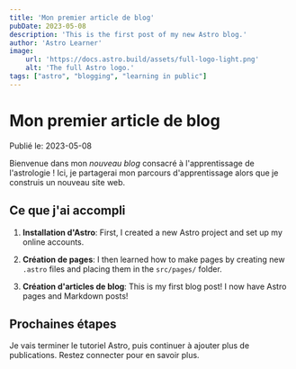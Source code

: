 ```yaml
---
title: 'Mon premier article de blog'
pubDate: 2023-05-08
description: 'This is the first post of my new Astro blog.'
author: 'Astro Learner'
image:
    url: 'https://docs.astro.build/assets/full-logo-light.png' 
    alt: 'The full Astro logo.'
tags: ["astro", "blogging", "learning in public"]
---
```

# Mon premier article de blog

Publié le: 2023-05-08

Bienvenue dans mon _nouveau blog_  consacré à l'apprentissage de l'astrologie ! Ici, je partagerai mon parcours d'apprentissage alors que je construis un nouveau site web.

## Ce que j'ai accompli

1. **Installation d'Astro**: First, I created a new Astro project and set up my online accounts.

2. **Création de pages**: I then learned how to make pages by creating new `.astro` files and placing them in the `src/pages/` folder.

3. **Création d'articles de blog**: This is my first blog post! I now have Astro pages and Markdown posts!

## Prochaines étapes

Je vais terminer le tutoriel Astro, puis continuer à ajouter plus de publications. Restez connecter pour en savoir plus.
